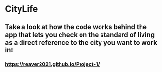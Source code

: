 # CityLife

## Take a look at how the code works behind the app that lets you check on the standard of living as a direct reference to the city you want to work in!

### https://reaver2021.github.io/Project-1/
